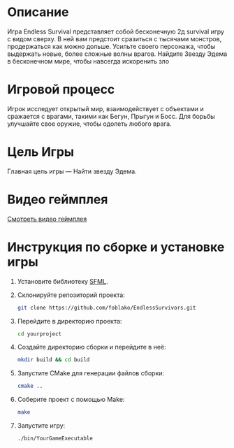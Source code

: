 # Описание

Игра Endless Survival представляет собой бесконечную 2д survival игру с видом
сверху. В ней вам предстоит сразиться с тысячами монстров, продержаться как
можно дольше. Усильте своего персонажа, чтобы выдержать новые, более
сложные волны врагов. Найдите Звезду Эдема в бесконечном мире, чтобы
навсегда искоренить зло

# Игровой процесс

Игрок исследует открытый мир, взаимодействует с объектами и сражается с врагами, такими как Бегун, Прыгун и Босс. Для борьбы улучшайте свое оружие, чтобы одолеть любого врага.

# Цель Игры

Главная цель игры — Найти звезду Эдема.

# Видео геймплея

[Смотреть видео геймплея](https://drive.google.com/file/d/1C4JgXZqDNDg44YZvI_N_0jWcBCTyWuN9/view?usp=sharing)

# Инструкция по сборке и установке игры

1. Установите библиотеку [SFML](https://www.sfml-dev.org/).
2. Склонируйте репозиторий проекта:

   ```sh
   git clone https://github.com/foblako/EndlessSurvivors.git
   ```

3. Перейдите в директорию проекта:

   ```sh
   cd yourproject
   ```

4. Создайте директорию сборки и перейдите в неё:

   ```sh
   mkdir build && cd build
   ```

5. Запустите CMake для генерации файлов сборки:

   ```sh
   cmake ..
   ```

6. Соберите проект с помощью Make:

   ```sh
   make
   ```

7. Запустите игру:

   ```sh
   ./bin/YourGameExecutable
   ```